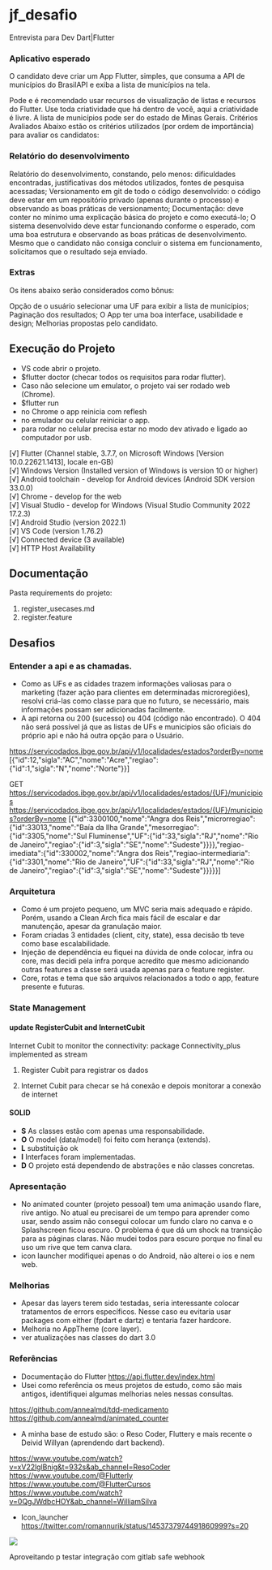 # jf_desafio

Entrevista para Dev Dart|Flutter

### Aplicativo esperado

O candidato deve criar um App Flutter, simples, que consuma a API de municípios do BrasilAPI e exiba a lista de municípios na tela.

Pode e é recomendado usar recursos de visualização de listas e recursos do Flutter.
Use toda criatividade que há dentro de você, aqui a criatividade é livre.
A lista de municípios pode ser do estado de Minas Gerais.
Critérios Avaliados
Abaixo estão os critérios utilizados (por ordem de importância) para avaliar os candidatos:

### Relatório do desenvolvimento

Relatório do desenvolvimento, constando, pelo menos: dificuldades encontradas, justificativas dos métodos utilizados, fontes de pesquisa acessadas;
Versionamento em git de todo o código desenvolvido: o código deve estar em um repositório privado (apenas durante o processo) e observando as boas práticas de versionamento;
Documentação: deve conter no mínimo uma explicação básica do projeto e como executá-lo;
O sistema desenvolvido deve estar funcionando conforme o esperado, com uma boa estrutura e observando as boas práticas de desenvolvimento.
Mesmo que o candidato não consiga concluir o sistema em funcionamento, solicitamos que o resultado seja enviado.

### Extras

Os itens abaixo serão considerados como bônus:

Opção de o usuário selecionar uma UF para exibir a lista de municípios;
Paginação dos resultados;
O App ter uma boa interface, usabilidade e design;
Melhorias propostas pelo candidato.

## Execução do Projeto

- VS code abrir o projeto.
- \$flutter doctor (checar todos os requisitos para rodar flutter).
- Caso não selecione um emulator, o projeto vai ser rodado web (Chrome).
- \$flutter run
- no Chrome o app reinicia com reflesh
- no emulador ou celular reiniciar o app.
- para rodar no celular precisa estar no modo dev ativado e ligado ao computador por usb.

[√] Flutter (Channel stable, 3.7.7, on Microsoft Windows [Version 10.0.22621.1413], locale en-GB)  
[√] Windows Version (Installed version of Windows is version 10 or higher)  
[√] Android toolchain - develop for Android devices (Android SDK version 33.0.0)  
[√] Chrome - develop for the web  
[√] Visual Studio - develop for Windows (Visual Studio Community 2022 17.2.3)  
[√] Android Studio (version 2022.1)  
[√] VS Code (version 1.76.2)  
[√] Connected device (3 available)  
[√] HTTP Host Availability

## Documentação

Pasta requirements do projeto:

1. register_usecases.md
2. register.feature

## Desafios

### Entender a api e as chamadas.

- Como as UFs e as cidades trazem informações valiosas para o marketing (fazer ação para clientes em determinadas microregiões), resolvi criá-las como classe para que no futuro, se necessário, mais informações possam ser adicionadas facilmente.
- A api retorna ou 200 (sucesso) ou 404 (código não encontrado).
  O 404 não será possível já que as listas de UFs e municipios são oficiais do próprio api e não há outra opção para o Usuário.

https://servicodados.ibge.gov.br/api/v1/localidades/estados?orderBy=nome
[{"id":12,"sigla":"AC","nome":"Acre","regiao":{"id":1,"sigla":"N","nome":"Norte"}}]

GET https://servicodados.ibge.gov.br/api/v1/localidades/estados/{UF}/municipios
https://servicodados.ibge.gov.br/api/v1/localidades/estados/{UF}/municipios?orderBy=nome
[{"id":3300100,"nome":"Angra dos Reis","microrregiao":{"id":33013,"nome":"Baía da Ilha Grande","mesorregiao":{"id":3305,"nome":"Sul Fluminense","UF":{"id":33,"sigla":"RJ","nome":"Rio de Janeiro","regiao":{"id":3,"sigla":"SE","nome":"Sudeste"}}}},"regiao-imediata":{"id":330002,"nome":"Angra dos Reis","regiao-intermediaria":{"id":3301,"nome":"Rio de Janeiro","UF":{"id":33,"sigla":"RJ","nome":"Rio de Janeiro","regiao":{"id":3,"sigla":"SE","nome":"Sudeste"}}}}}]

### Arquitetura

- Como é um projeto pequeno, um MVC seria mais adequado e rápido.
  Porém, usando a Clean Arch fica mais fácil de escalar e dar manutenção, apesar da granulação maior.
- Foram criadas 3 entidades (client, city, state), essa decisão tb teve como base escalabilidade.
- Injeção de dependência eu fiquei na dúvida de onde colocar, infra ou core, mas decidi pela infra porque acredito que mesmo adicionando outras features a classe será usada apenas para o feature register.
- Core, rotas e tema que são arquivos relacionados a todo o app, feature presente e futuras.

### State Management

#### update RegisterCubit and InternetCubit

Internet Cubit to monitor the connectivity: package Connectivity_plus implemented as stream

1. Register Cubit para registrar os dados

2. Internet Cubit para checar se há conexão e depois monitorar a conexão de internet

#### SOLID

- **S** As classes estão com apenas uma responsabilidade.
- **O** O model (data/model) foi feito com herança (extends).
- **L** substituição ok
- **I** Interfaces foram implementadas.
- **D** O projeto está dependendo de abstrações e não classes concretas.

### Apresentação

- No animated counter (projeto pessoal) tem uma animação usando flare, rive antigo. No atual eu precisarei de um tempo para aprender como usar, sendo assim não consegui colocar um fundo claro no canva e o Splashscreen ficou escuro. O problema é que dá um shock na transição para as páginas claras. Não mudei todos para escuro porque no final eu uso um rive que tem canva clara.
- icon launcher modifiquei apenas o do Android, não alterei o ios e nem web.

### Melhorias

- Apesar das layers terem sido testadas, seria interessante colocar tratamentos de errors específicos. Nesse caso eu evitaria usar packages com either (fpdart e dartz) e tentaria fazer hardcore.
- Melhoria no AppTheme (core layer).
- ver atualizações nas classes do dart 3.0

### Referências

- Documentação do Flutter https://api.flutter.dev/index.html
- Usei como referência os meus projetos de estudo, como são mais antigos, identifiquei algumas melhorias neles nessas consultas.

https://github.com/annealmd/tdd-medicamento
https://github.com/annealmd/animated_counter

- A minha base de estudo são: o Reso Coder, Fluttery e mais recente o Deivid Willyan (aprendendo dart backend).

https://www.youtube.com/watch?v=xV22lglBnig&t=932s&ab_channel=ResoCoder
https://www.youtube.com/@Flutterly
https://www.youtube.com/@FlutterCursos
https://www.youtube.com/watch?v=0QgJWdbcHOY&ab_channel=WilliamSilva

- Icon_launcher
  https://twitter.com/romannurik/status/1453737974491860999?s=20

![](jf_gif.gif)


Aproveitando p testar integração com gitlab safe webhook